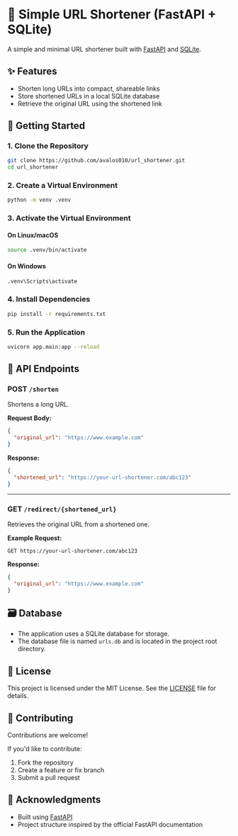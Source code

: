 # 🔗 Simple URL Shortener (FastAPI + SQLite)

A simple and minimal URL shortener built with [FastAPI](https://fastapi.tiangolo.com/) and [SQLite](https://www.sqlite.org/index.html).

## ✨ Features

- Shorten long URLs into compact, shareable links
- Store shortened URLs in a local SQLite database
- Retrieve the original URL using the shortened link

## 🚀 Getting Started

### 1. Clone the Repository

```bash
git clone https://github.com/avalos010/url_shortener.git
cd url_shortener
```

### 2. Create a Virtual Environment

```bash
python -m venv .venv
```

### 3. Activate the Virtual Environment

#### On Linux/macOS

```bash
source .venv/bin/activate
```

#### On Windows

```bash
.venv\Scripts\activate
```

### 4. Install Dependencies

```bash
pip install -r requirements.txt
```

### 5. Run the Application

```bash
uvicorn app.main:app --reload
```

## 📡 API Endpoints

### POST `/shorten`

Shortens a long URL.

**Request Body:**

```json
{
  "original_url": "https://www.example.com"
}
```

**Response:**

```json
{
  "shortened_url": "https://your-url-shortener.com/abc123"
}
```

---

### GET `/redirect/{shortened_url}`

Retrieves the original URL from a shortened one.

**Example Request:**

```
GET https://your-url-shortener.com/abc123
```

**Response:**

```json
{
  "original_url": "https://www.example.com"
}
```

## 🗃️ Database

- The application uses a SQLite database for storage.
- The database file is named `urls.db` and is located in the project root directory.

## 🪪 License

This project is licensed under the MIT License. See the [LICENSE](LICENSE) file for details.

## 🤝 Contributing

Contributions are welcome!

If you'd like to contribute:

1. Fork the repository
2. Create a feature or fix branch
3. Submit a pull request

## 🙏 Acknowledgments

- Built using [FastAPI](https://fastapi.tiangolo.com/)
- Project structure inspired by the official FastAPI documentation
